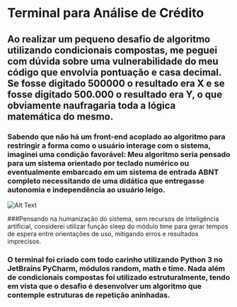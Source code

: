 # Terminal para Análise de Crédito

## Ao realizar um pequeno desafio de algoritmo utilizando condicionais compostas, me peguei com dúvida sobre uma vulnerabilidade do meu código que envolvia pontuação e casa decimal. Se fosse digitado 500000 o resultado era X e se fosse digitado 500.000 o resultado era Y, o que obviamente naufragaria toda a lógica matemática do mesmo.

### Sabendo que não há um front-end acoplado ao algoritmo para restringir a forma como o usuário interage com o sistema, imaginei uma condição favorável: Meu algoritmo seria pensado para um sistema orientado por teclado numérico ou eventualmente embarcado em um sistema de entrada ABNT completo necessitando de uma didática que entregasse autonomia e independência ao usuário leigo.

![Alt Text]([Imgur](https://i.imgur.com/Skd9VYk.gifv))

###Pensando na humanização do sistema, sem recursos de inteligência artificial, considerei utilizar função sleep do módulo time para gerar tempos de espera entre orientações de uso, mitigando erros e resultados imprecisos. 

### O terminal foi criado com todo carinho utilizando Python 3 no JetBrains PyCharm, módulos random, math e time. Nada além de condicionais compostas foi utilizado estruturalmente, tendo em vista que o desafio é desenvolver um algoritmo que contemple estruturas de repetição aninhadas.

